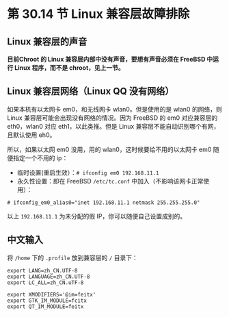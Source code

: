 # 第 30.14 节 Linux 兼容层故障排除

## Linux 兼容层的声音

**目前Chroot 的 Linux 兼容层内部中没有声音，要想有声音必须在 FreeBSD 中运行 Linux 程序，而不是 chroot，见上一节。**

## Linux 兼容层网络（Linux QQ 没有网络）

如果本机有以太网卡 em0，和无线网卡 wlan0。但是使用的是 wlan0 的网络，则 Linux 兼容层可能会出现没有网络的情况。因为 FreeBSD 的 em0 对应兼容层的 eth0，wlan0 对应 eth1，以此类推。但是 Linux 兼容层不能自动识别哪个有网，且默认使用 eh0。

所以，如果以太网 em0 没用，用的 wlan0，这时候要给不用的以太网卡 em0 随便指定一个不用的 ip：

- 临时设置(重启生效）：`# ifconfig em0 192.168.11.1`
- 永久性设置：即在 FreeBSD `/etc/tc.conf` 中加入（不影响该网卡正常使用）：

```
# ifconfig_em0_alias0="inet 192.168.11.1 netmask 255.255.255.0" 
```

以上 `192.168.11.1` 为未分配的假 IP，你可以随便自己设置成别的。


## 中文输入

将 `/home` 下的 `.profile` 放到兼容层的 `/` 目录下：

```
export LANG=zh_CN.UTF-8
export LANGUAGE=zh_CN.UTF-8
export LC_ALL=zh_CN.uTF-8

export XMODIFIERS='@im=feitx'
export GTK_IM_MODULE=fcitx
export QT_IM_MODULE=feitx
```
